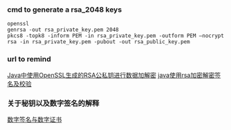 ### cmd to generate a rsa_2048 keys
```
openssl
genrsa -out rsa_private_key.pem 2048
pkcs8 -topk8 -inform PEM -in rsa_private_key.pem -outform PEM –nocrypt
rsa -in rsa_private_key.pem -pubout -out rsa_public_key.pem
```

### url to remind
[Java中使用OpenSSL生成的RSA公私钥进行数据加解密](http://blog.csdn.net/chaijunkun/article/details/7275632/)
[java使用rsa加密解密签名及校验](http://blog.csdn.net/wangqiuyun/article/details/42143957/)

### 关于秘钥以及数字签名的解释
[ 数字签名与数字证书](http://blog.csdn.net/oscar999/article/details/9364101)
